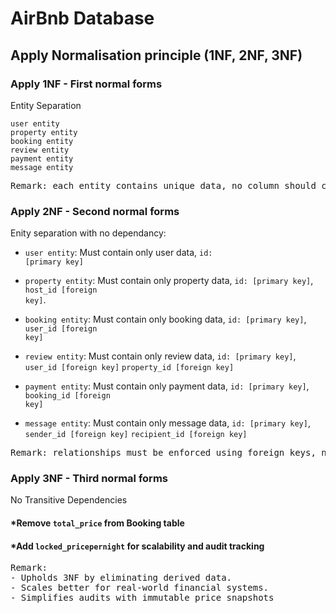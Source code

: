 # AirBnb Database 
## Apply Normalisation  principle (1NF, 2NF, 3NF)

### Apply 1NF - First normal forms
<p> Entity Separation </p>

```user entity``` <br/>
```property entity``` <br/>
```booking entity```<br/>
```review entity```<br/>
```payment entity``` <br/>
```message entity```

<pre>
Remark: each entity contains unique data, no column should contain a list or array values
</pre>

### Apply 2NF - Second normal forms
<p> Enity separation with no dependancy: </p>

- ```user entity```: Must contain only user data,  <code>id: [primary key]</code> <br/>

- ```property entity```: Must contain only property data,  <code>id: [primary key]</code>, <code>host_id [foreign key]</code>.<br/>

- ```booking entity```: Must contain only booking data,  <code>id: [primary key]</code>, <code>user_id [foreign key]</code><br/>

- ```review entity```: Must contain only review data,  <code>id: [primary key]</code>, <code>user_id [foreign key]</code> <code>property_id [foreign key]</code><br/>

- ```payment entity```: Must contain only payment data,  <code>id: [primary key]</code>, <code>booking_id [foreign key]</code><br/>

- ```message entity```: Must contain only message data,  <code>id: [primary key]</code>, <code>sender_id [foreign key]</code> <code>recipient_id [foreign key]</code>

<pre>
Remark: relationships must be enforced using foreign keys, no duplicate data (1NF) applied</pre>

### Apply 3NF - Third normal forms
<p>No Transitive Dependencies</p>

#### *Remove <code>total_price</code> from Booking table
#### *Add <code>locked_pricepernight</code> for scalability and audit tracking

<pre>
Remark: 
- Upholds 3NF by eliminating derived data.
- Scales better for real-world financial systems.
- Simplifies audits with immutable price snapshots</pre>
